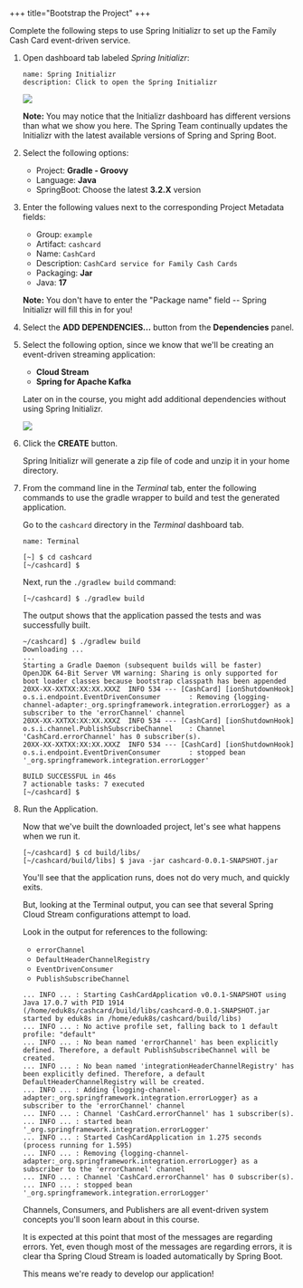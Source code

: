 +++
title="Bootstrap the Project"
+++

Complete the following steps to use Spring Initializr to set up the Family Cash Card event-driven service.

1. Open dashboard tab labeled _Spring Initializr_:

   ```dashboard:open-dashboard
   name: Spring Initializr
   description: Click to open the Spring Initializr
   ```

   ![](/workshop/content/images/initializr-metadata.png)

   **Note:** You may notice that the Initializr dashboard has different versions than what we show you here.
   The Spring Team continually updates the Initializr with the latest available versions of Spring
   and Spring Boot.

1. Select the following options:

   - Project: **Gradle - Groovy**
   - Language: **Java**
   - SpringBoot: Choose the latest **3.2.X** version

1. Enter the following values next to the corresponding Project Metadata fields:

   - Group: `example`
   - Artifact: `cashcard`
   - Name: `CashCard`
   - Description: `CashCard service for Family Cash Cards`
   - Packaging: **Jar**
   - Java: **17**

   **Note:** You don't have to enter the "Package name" field -- Spring Initializr will fill this in for you!

1. Select the **ADD DEPENDENCIES...** button from the **Dependencies** panel.

1. Select the following option, since we know that we'll be creating an event-driven streaming application:

   - **Cloud Stream**
   - **Spring for Apache Kafka**

   Later on in the course, you might add additional dependencies without using Spring Initializr.

   ![](/workshop/content//images/initializr-dependencies.png)

1. Click the **CREATE** button.

   Spring Initializr will generate a zip file of code and unzip it in your home directory.

1. From the command line in the _Terminal_ tab, enter the following commands to use the gradle wrapper to build and test the generated application.

   Go to the `cashcard` directory in the _Terminal_ dashboard tab.

   ```dashboard:open-dashboard
   name: Terminal
   ```

   ```shell
   [~] $ cd cashcard
   [~/cashcard] $
   ```

   Next, run the `./gradlew build` command:

   ```shell
   [~/cashcard] $ ./gradlew build
   ```

   The output shows that the application passed the tests and was successfully built.

   ```shell
   ~/cashcard] $ ./gradlew build
   Downloading ...
   ...
   Starting a Gradle Daemon (subsequent builds will be faster)
   OpenJDK 64-Bit Server VM warning: Sharing is only supported for boot loader classes because bootstrap classpath has been appended
   20XX-XX-XXTXX:XX:XX.XXXZ  INFO 534 --- [CashCard] [ionShutdownHook] o.s.i.endpoint.EventDrivenConsumer       : Removing {logging-channel-adapter:_org.springframework.integration.errorLogger} as a subscriber to the 'errorChannel' channel
   20XX-XX-XXTXX:XX:XX.XXXZ  INFO 534 --- [CashCard] [ionShutdownHook] o.s.i.channel.PublishSubscribeChannel    : Channel 'CashCard.errorChannel' has 0 subscriber(s).
   20XX-XX-XXTXX:XX:XX.XXXZ  INFO 534 --- [CashCard] [ionShutdownHook] o.s.i.endpoint.EventDrivenConsumer       : stopped bean '_org.springframework.integration.errorLogger'

   BUILD SUCCESSFUL in 46s
   7 actionable tasks: 7 executed
   [~/cashcard] $
   ```

1. Run the Application.

   Now that we've built the downloaded project, let's see what happens when we run it.

   ```shell
   [~/cashcard] $ cd build/libs/
   [~/cashcard/build/libs] $ java -jar cashcard-0.0.1-SNAPSHOT.jar
   ```

   You'll see that the application runs, does not do very much, and quickly exits.

   But, looking at the Terminal output, you can see that several Spring Cloud Stream configurations attempt to load.

   Look in the output for references to the following:

   - `errorChannel`
   - `DefaultHeaderChannelRegistry`
   - `EventDrivenConsumer`
   - `PublishSubscribeChannel`

   ```shell
   ... INFO ... : Starting CashCardApplication v0.0.1-SNAPSHOT using Java 17.0.7 with PID 1914 (/home/eduk8s/cashcard/build/libs/cashcard-0.0.1-SNAPSHOT.jar started by eduk8s in /home/eduk8s/cashcard/build/libs)
   ... INFO ... : No active profile set, falling back to 1 default profile: "default"
   ... INFO ... : No bean named 'errorChannel' has been explicitly defined. Therefore, a default PublishSubscribeChannel will be created.
   ... INFO ... : No bean named 'integrationHeaderChannelRegistry' has been explicitly defined. Therefore, a default DefaultHeaderChannelRegistry will be created.
   ... INFO ... : Adding {logging-channel-adapter:_org.springframework.integration.errorLogger} as a subscriber to the 'errorChannel' channel
   ... INFO ... : Channel 'CashCard.errorChannel' has 1 subscriber(s).
   ... INFO ... : started bean '_org.springframework.integration.errorLogger'
   ... INFO ... : Started CashCardApplication in 1.275 seconds (process running for 1.595)
   ... INFO ... : Removing {logging-channel-adapter:_org.springframework.integration.errorLogger} as a subscriber to the 'errorChannel' channel
   ... INFO ... : Channel 'CashCard.errorChannel' has 0 subscriber(s).
   ... INFO ... : stopped bean '_org.springframework.integration.errorLogger'
   ```

   Channels, Consumers, and Publishers are all event-driven system concepts you'll soon learn about in this course.

   It is expected at this point that most of the messages are regarding errors. Yet, even though most of the messages are regarding errors, it is clear tha Spring Cloud Stream is loaded automatically by Spring Boot.

   This means we're ready to develop our application!
